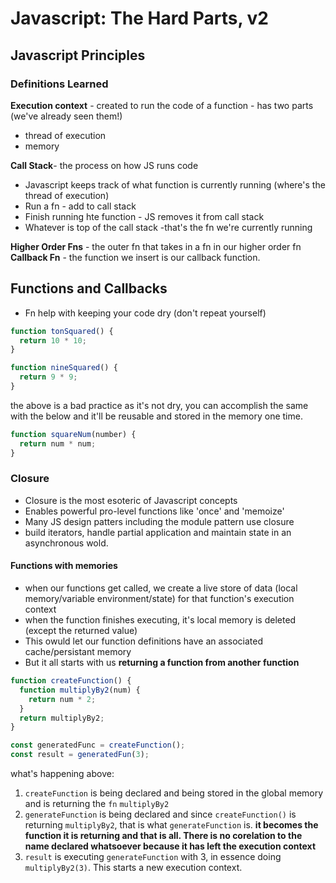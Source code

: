 # Javascript: The Hard Parts, v2

## Javascript Principles

### Definitions Learned

**Execution context** - created to run the code of a function - has two parts (we've already seen them!)

- thread of execution
- memory

**Call Stack**- the process on how JS runs code

- Javascript keeps track of what function is currently running (where's the thread of execution)
- Run a fn - add to call stack
- Finish running hte function - JS removes it from call stack
- Whatever is top of the call stack -that's the fn we're currently running

**Higher Order Fns** - the outer fn that takes in a fn in our higher order fn
**Callback Fn** - the function we insert is our callback function.

## Functions and Callbacks

- Fn help with keeping your code dry (don't repeat yourself)

```javascript
function tonSquared() {
  return 10 * 10;
}

function nineSquared() {
  return 9 * 9;
}
```

the above is a bad practice as it's not dry, you can accomplish the same with the below and it'll be reusable and stored in the memory one time.

```javascript
function squareNum(number) {
  return num * num;
}
```

### Closure

- Closure is the most esoteric of Javascript concepts
- Enables powerful pro-level functions like 'once' and 'memoize'
- Many JS design patters including the module pattern use closure
- build iterators, handle partial application and maintain state in an asynchronous wold.

#### Functions with memories

- when our functions get called, we create a live store of data (local memory/variable environment/state) for that function's execution context
- when the function finishes executing, it's local memory is deleted (except the returned value)
- This owuld let our function definitions have an associated cache/persistant memory
- But it all starts with us **returning a function from another function**

```javascript
function createFunction() {
  function multiplyBy2(num) {
    return num * 2;
  }
  return multiplyBy2;
}

const generatedFunc = createFunction();
const result = generatedFun(3);
```

what's happening above:

1. `createFunction` is being declared and being stored in the global memory and is returning the `fn` `multiplyBy2`
2. `generateFunction` is being declared and since `createFunction()` is returning `multiplyBy2`, that is what `generateFunction` is. **it becomes the function it is returning and that is all. There is no corelation to the name declared whatsoever because it has left the execution context**
3. `result` is executing `generateFunction` with 3, in essence doing `multiplyBy2(3)`. This starts a new execution context.
